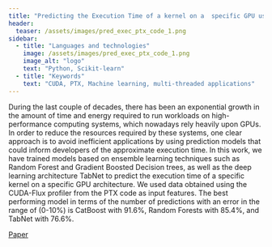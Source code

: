 ```yaml
---
title: "Predicting the Execution Time of a kernel on a  specific GPU using PTX code"
header:
  teaser: /assets/images/pred_exec_ptx_code_1.png
sidebar:
  - title: "Languages and technologies"
    image: /assets/images/pred_exec_ptx_code_1.png
    image_alt: "logo"
    text: "Python, Scikit-learn"
  - title: "Keywords"
    text: "CUDA, PTX, Machine learning, multi-threaded applications"
---
```



During the last couple of decades, there has been an exponential growth in the amount of time and energy required to run workloads on high-performance computing systems, which nowadays rely heavily upon GPUs. In order to reduce the resources required by these systems, one clear approach is to avoid inefficient applications by using prediction models that could inform developers of the approximate execution time. In this work, we have trained models based on ensemble learning techniques such as Random Forest and Gradient Boosted Decision trees, as well as the deep learning architecture TabNet to predict the execution time of a specific kernel on a specific GPU architecture. We used data obtained using the CUDA-Flux profiler from the PTX code as input features. The best performing model in terms of the number of predictions with an error in the range of (0-10%) is CatBoost with 91.6%, Random Forests with 85.4%, and TabNet with 76.6%.

[Paper](https://roldanjrgl.github.io/files/predicting_the_execution_time_of_a_kernel_on_a_specific_gpu_using_ptx_code.pdf)
